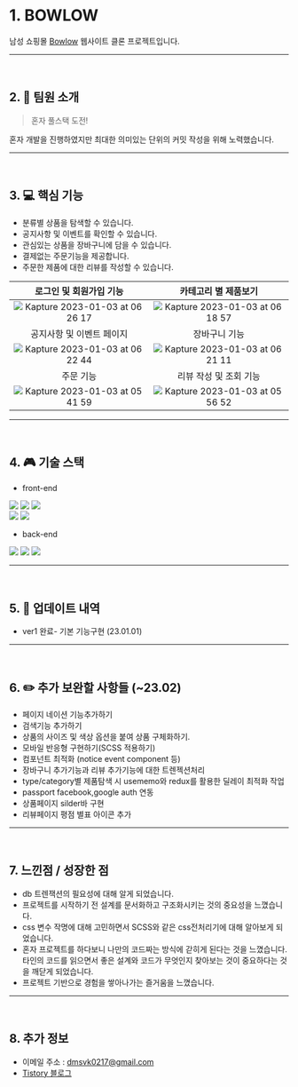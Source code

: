 # 1. BOWLOW

남성 쇼핑몰 [Bowlow](https://bowlow.co.kr/) 웹사이트 클론 프로젝트입니다.

---

<br>

## 2. 👬 팀원 소개

> 혼자 풀스택 도전!

혼자 개발을 진행하였지만 최대한 의미있는 단위의 커밋 작성을 위해 노력했습니다.

---

<br>

## 3. 💻 핵심 기능

- 분류별 상품을 탐색할 수 있습니다.
- 공지사항 및 이벤트를 확인할 수 있습니다.
- 관심있는 상품을 장바구니에 담을 수 있습니다.
- 결제없는 주문기능을 제공합니다.
- 주문한 제품에 대한 리뷰를 작성할 수 있습니다.

|로그인 및 회원가입 기능|카테고리 별 제품보기|
|:--:|:--:|
|![Kapture 2023-01-03 at 06 26 17](https://user-images.githubusercontent.com/116181378/210304145-4dc84c86-cc2a-4526-83f1-c74a814bd4fe.gif)|![Kapture 2023-01-03 at 06 18 57](https://user-images.githubusercontent.com/116181378/210303709-2960cd51-2eda-4325-b982-a534b1cce72b.gif)|
|공지사항 및 이벤트 페이지|장바구니 기능|
|![Kapture 2023-01-03 at 06 22 44](https://user-images.githubusercontent.com/116181378/210304003-30a403f8-bb6c-4a5d-9ffe-fa27e8445693.gif) |![Kapture 2023-01-03 at 06 21 11](https://user-images.githubusercontent.com/116181378/210303802-cb771bc0-64f8-4d4b-8327-a46736f1037f.gif)|
|주문 기능|리뷰 작성 및 조회 기능|
|![Kapture 2023-01-03 at 05 41 59](https://user-images.githubusercontent.com/116181378/210302818-9a6cdf49-23f6-410f-ab6c-9a1a74bebffa.gif)|![Kapture 2023-01-03 at 05 56 52](https://user-images.githubusercontent.com/116181378/210303313-6686e802-f8b2-4a63-a93f-c1bcaf58d822.gif)|

---

<br>

## 4. 🎮 기술 스택

- front-end

![](https://img.shields.io/badge/HTML5-E34F26?style=flat-square&logo=HTML5&logoColor=white)
![](https://img.shields.io/badge/CSS3-1572B6?style=flat-square&logo=CSS3&logoColor=white)
![](https://img.shields.io/badge/Javascript-F7DF1E?style=flat-square&logo=JavaScript&logoColor=black)
<br>
![](https://img.shields.io/badge/React-61DAFB?style=flat-square&logo=React&logoColor=black)
![](https://img.shields.io/badge/Redux-764ABC?style=flat-square&logo=Redux&logoColor=white)
<br>

- back-end

![](https://img.shields.io/badge/node.js-339933?style=flat-square&logo=Node.js&logoColor=white)
![](https://img.shields.io/badge/express-000000?style=flat-square&logo=express&logoColor=white)
![](https://img.shields.io/badge/mysql-4479A1?style=flat-square&logo=mysql&logoColor=white)
<br>

---

<br>

## 5. 📂 업데이트 내역

- ver1 완료- 기본 기능구현 (23.01.01)

---

<br>

## 6. ✏️ 추가 보완할 사항들 (~23.02)

- 페이지 네이션 기능추가하기
- 검색기능 추가하기
- 상품의 사이즈 및 색상 옵션을 붙여 상품 구체화하기.
- 모바일 반응형 구현하기(SCSS 적용하기)
- 컴포넌트 최적화 (notice event component 등)
- 장바구니 추가기능과 리뷰 추가기능에 대한 트렌젝션처리
- type/category별 제품탐색 시 usememo와 redux를 활용한 딜레이 최적화 작업
- passport facebook,google auth 연동
- 상품페이지 silder바 구현
- 리뷰페이지 평점 별표 아이콘 추가

---

<br>

## 7. 느낀점 / 성장한 점

- db 트렌잭션의 필요성에 대해 알게 되었습니다.
- 프로젝트를 시작하기 전 설계를 문서화하고 구조화시키는 것의 중요성을 느꼈습니다.
- css 변수 작명에 대해 고민하면서 SCSS와 같은 css전처리기에 대해 알아보게 되었습니다.
- 혼자 프로젝트를 하다보니 나만의 코드짜는 방식에 갇히게 된다는 것을 느꼈습니다. 타인의 코드를 읽으면서 좋은 설계와 코드가 무엇인지 찾아보는 것이 중요하다는 것을 깨닫게 되었습니다.
- 프로젝트 기반으로 경험을 쌓아나가는 즐거움을 느꼈습니다.

---

<br>

## 8. 추가 정보

- 이메일 주소 : [dmsvk0217@gmail.com](dmsvk0217@gmail.com)
- [Tistory 블로그](https://dmsvk01.tistory.com/)
